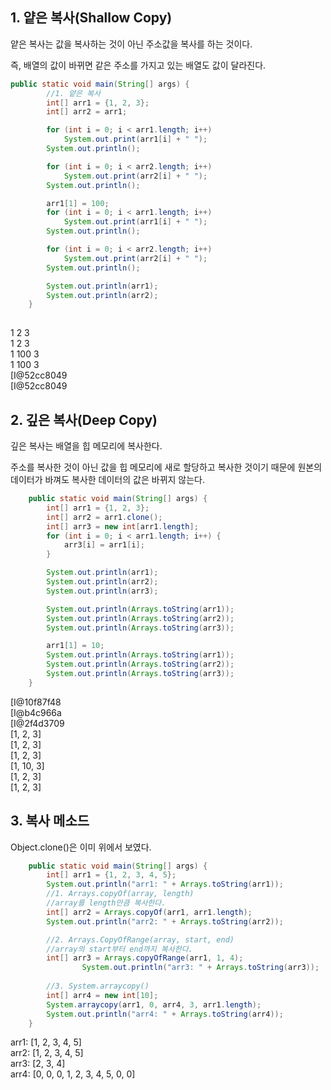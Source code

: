   

## 1. 얕은 복사(Shallow Copy)

얕은 복사는 값을 복사하는 것이 아닌 주소값을 복사를 하는 것이다.

즉, 배열의 값이 바뀌면 같은 주소를 가지고 있는 배열도 값이 달라진다.

```Java
public static void main(String[] args) {
        //1. 얕은 복사
        int[] arr1 = {1, 2, 3};
        int[] arr2 = arr1;

        for (int i = 0; i < arr1.length; i++)
            System.out.print(arr1[i] + " ");
        System.out.println();

        for (int i = 0; i < arr2.length; i++)
            System.out.print(arr2[i] + " ");
        System.out.println();

        arr1[1] = 100;
        for (int i = 0; i < arr1.length; i++)
            System.out.print(arr1[i] + " ");
        System.out.println();

        for (int i = 0; i < arr2.length; i++)
            System.out.print(arr2[i] + " ");
        System.out.println();

        System.out.println(arr1);
        System.out.println(arr2);
    }
    
```

1 2 3  
1 2 3  
1 100 3  
1 100 3  
[I@52cc8049  
[I@52cc8049  

  

## 2. 깊은 복사(Deep Copy)

깊은 복사는 배열을 힙 메모리에 복사한다.

주소를 복사한 것이 아닌 값을 힙 메모리에 새로 할당하고 복사한 것이기 때문에 원본의 데이터가 바껴도 복사한 데이터의 값은 바뀌지 않는다.

```Java
    public static void main(String[] args) {
        int[] arr1 = {1, 2, 3};
        int[] arr2 = arr1.clone();
        int[] arr3 = new int[arr1.length];
        for (int i = 0; i < arr1.length; i++) {
            arr3[i] = arr1[i];
        }

        System.out.println(arr1);
        System.out.println(arr2);
        System.out.println(arr3);

        System.out.println(Arrays.toString(arr1));
        System.out.println(Arrays.toString(arr2));
        System.out.println(Arrays.toString(arr3));

        arr1[1] = 10;
        System.out.println(Arrays.toString(arr1));
        System.out.println(Arrays.toString(arr2));
        System.out.println(Arrays.toString(arr3));
    }
```

[I@10f87f48  
[I@b4c966a  
[I@2f4d3709  
[1, 2, 3]  
[1, 2, 3]  
[1, 2, 3]  
[1, 10, 3]  
[1, 2, 3]  
[1, 2, 3]  

  

## 3. 복사 메소드

Object.clone()은 이미 위에서 보였다.

```Java
    public static void main(String[] args) {
        int[] arr1 = {1, 2, 3, 4, 5};
        System.out.println("arr1: " + Arrays.toString(arr1));
        //1. Arrays.copyOf(array, length)
        //array를 length만큼 복사한다.
        int[] arr2 = Arrays.copyOf(arr1, arr1.length);
        System.out.println("arr2: " + Arrays.toString(arr2));

        //2. Arrays.CopyOfRange(array, start, end)
        //array의 start부터 end까지 복사한다.
        int[] arr3 = Arrays.copyOfRange(arr1, 1, 4);
				System.out.println("arr3: " + Arrays.toString(arr3));
				
        //3. System.arraycopy()
        int[] arr4 = new int[10];
        System.arraycopy(arr1, 0, arr4, 3, arr1.length);
        System.out.println("arr4: " + Arrays.toString(arr4));
    }
```

arr1: [1, 2, 3, 4, 5]  
arr2: [1, 2, 3, 4, 5]  
arr3: [2, 3, 4]  
arr4: [0, 0, 0, 1, 2, 3, 4, 5, 0, 0]